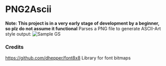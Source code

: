 # PNG2Ascii
**Note: This project is in a very early stage of development by a beginner, so plz do not assume it functional**
Parses a PNG file to generate ASCII-Art style output:
![Sample GS](https://raw.githubusercontent.com/JohnJinHM/PNG2Ascii/tree/main/examples/Sample_6_GS_v0.1.0.png "Sample GS")

### Credits
https://github.com/dhepper/font8x8 Library for font bitmaps
